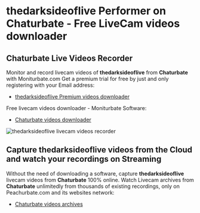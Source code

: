 # thedarksideoflive Performer on Chaturbate - Free LiveCam videos downloader

## Chaturbate Live Videos Recorder

Monitor and record livecam videos of **thedarksideoflive** from **Chaturbate** with Moniturbate.com
Get a premium trial for free by just and only registering with your Email address:
* [thedarksideoflive Premium videos downloader](https://moniturbate.com/request-demo-licence-key.html)

Free livecam videos downloader - Moniturbate Software:
* [Chaturbate videos downloader](https://moniturbate.com/moniturbate-download-software.html)

![thedarksideoflive livecam videos recorder](https://peachurnet.com/templates/moniturbate-software.png)


## Capture thedarksideoflive videos from the Cloud and watch your recordings on Streaming

Without the need of downloading a software, capture **thedarksideoflive** livecam videos from **Chaturbate** 100% online.
Watch Livecam archives from **Chaturbate** unlimitedly from thousands of existing recordings, only on Peachurbate.com and its websites network:
* [Chaturbate videos archives](https://peachurnet.com/)